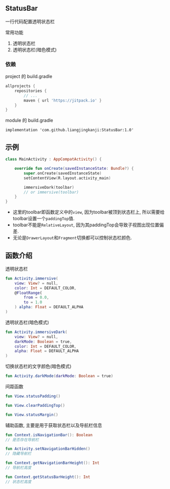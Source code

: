 ## StatusBar



一行代码配置透明状态栏



常用功能

1. 透明状态栏
2. 透明状态栏(暗色模式)


### 依赖

project 的 build.gradle

```groovy
allprojects {
    repositories {
        // ...
        maven { url 'https://jitpack.io' }
    }
}
```



module 的 build.gradle

```
implementation 'com.github.liangjingkanji:StatusBar:1.0'
```



## 示例

```kotlin
class MainActivity : AppCompatActivity() {

    override fun onCreate(savedInstanceState: Bundle?) {
        super.onCreate(savedInstanceState)
        setContentView(R.layout.activity_main)

        immersiveDark(toolbar)
        // or immersive(toolbar)
    }
}
```

- 这里的toolbar即函数定义中的`view`, 因为toolbar被顶到状态栏上, 所以需要给toolbar设置一个`paddingTop`值.
- toolbar不能是`RelativeLayout`, 因为其paddingTop会导致子视图出现位置偏差.
- 无论是`DrawerLayout`和`Fragment`切换都可以控制状态栏颜色.

## 函数介绍

透明状态栏

```kotlin
fun Activity.immersive(
    view: View? = null,
    color: Int = DEFAULT_COLOR,
    @FloatRange(
        from = 0.0,
        to = 1.0
    ) alpha: Float = DEFAULT_ALPHA
)
```



透明状态栏(暗色模式)

```kotlin
fun Activity.immersiveDark(
    view: View? = null,
    darkMode: Boolean = true,
    color: Int = DEFAULT_COLOR,
    alpha: Float = DEFAULT_ALPHA
)
```



切换状态栏的文字颜色(暗色模式)

```kotlin
fun Activity.darkMode(darkMode: Boolean = true)
```



间距函数

```kotlin
fun View.statusPadding() 

fun View.clearPaddingTop() 

fun View.statusMargin()
```



辅助函数, 主要是用于获取状态栏以及导航栏信息

```kotlin
fun Context.isNavigationBar(): Boolean
// 是否存在导航栏

fun Activity.setNavigationBarHidden()
// 隐藏导航栏

fun Context.getNavigationBarHeight(): Int
// 导航栏高度

fun Context.getStatusBarHeight(): Int
// 状态栏高度
```


